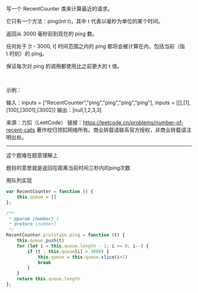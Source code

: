 写一个 RecentCounter 类来计算最近的请求。

它只有一个方法：ping(int t)，其中 t 代表以毫秒为单位的某个时间。

返回从 3000 毫秒前到现在的 ping 数。

任何处于 [t - 3000, t] 时间范围之内的 ping 都将会被计算在内，包括当前（指 t 时刻）的 ping。

保证每次对 ping 的调用都使用比之前更大的 t 值。

 

示例：

输入：inputs = ["RecentCounter","ping","ping","ping","ping"], inputs = [[],[1],[100],[3001],[3002]]
输出：[null,1,2,3,3]
 

来源：力扣（LeetCode）
链接：https://leetcode.cn/problems/number-of-recent-calls
著作权归领扣网络所有。商业转载请联系官方授权，非商业转载请注明出处。

-----

这个题难在题意理解上

题目的意思就是返回在距离当前时间三秒内的ping次数

用队列实现


```javascript
var RecentCounter = function () {
    this.queue = []
};

/**
 * @param {number} t
 * @return {number}
 */
RecentCounter.prototype.ping = function (t) {
    this.queue.push(t)
    for (let i = this.queue.length - 1; i >= 0; i--) {
        if (t - this.queue[i] > 3000) {
            this.queue = this.queue.slice(i+1)
            break
        }
    }
    return this.queue.length
};
```